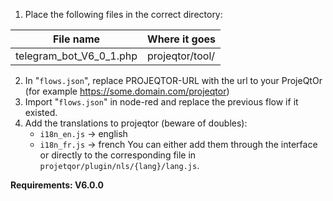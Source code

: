 1. Place the following files in the correct directory:

File name               | Where it goes
----------------------- | -----------------
telegram_bot_V6_0_1.php | projeqtor/tool/


2. In "`flows.json`", replace PROJEQTOR-URL with the url to your ProjeQtOr (for example https://some.domain.com/projeqtor)
3. Import "`flows.json`" in node-red and replace the previous flow if it existed.
4. Add the translations to projeqtor (beware of doubles):
   - `i18n_en.js` -> english
   - `i18n_fr.js` -> french
   You can either add them through the interface or directly to the corresponding file in `projetqor/plugin/nls/{lang}/lang.js`.

**Requirements: V6.0.0**
